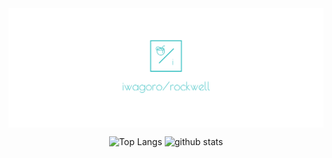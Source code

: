 <div id="main" style="display:flex; flex-direction: column; justify-content: center;">
    <img src="facebook_cover_photo_2.png">
    <p align="center">
        <img alt="Top Langs" height="150px"
            src="https://github-readme-stats.vercel.app/api/top-langs/?username=iwagoro&layout=compact&show_icons=true&theme=monokai" />
        <img alt="github stats" height="150px"
            src="https://github-readme-stats.vercel.app/api?username=iwagoro&theme=monokai&show_icons=ture" />
    </p>
    
</div>
